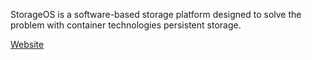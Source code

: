 
<!-- <meta>
{
    "title":"StorageOS",
    "slug":"storageos",
    "description":"Using StorageOS on Packet",
    "author":"Mo Lawler",
    "github":"usrdev",
    "date": "2019/12/18",
    "tag":["Devops", "Integrations"]
}
</meta> -->

StorageOS is a software-based storage platform designed to solve the problem with container technologies persistent storage.

[Website](hhttps://storageos.com/)